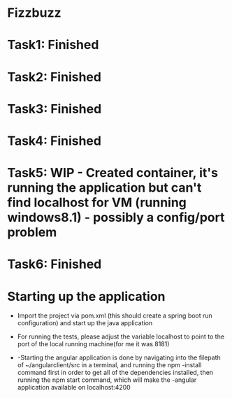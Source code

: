 # Fizzbuzz

# Task1: Finished
# Task2: Finished
# Task3: Finished
# Task4: Finished
# Task5: WIP - Created container, it's running the application but can't find localhost for VM (running windows8.1) - possibly a config/port problem
# Task6: Finished


# Starting up the application 
  - Import the project via pom.xml (this should create a spring boot run configuration) and start up the java application

  - For running the tests, please adjust the variable localhost to point to the port of the local running machine(for me it was 8181)
  
  - -Starting the angular application is done by navigating into the filepath of ~/angularclient/src in a terminal, and running the npm -install command first in order to get all of the dependencies installed, then running the npm start command, which will make the -angular application available on localhost:4200
